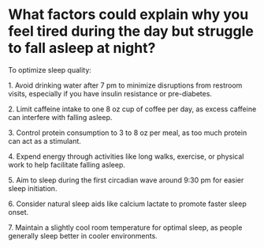 # What factors could explain why you feel tired during the day but struggle to fall asleep at night?

To optimize sleep quality:

1\. Avoid drinking water after 7 pm to minimize disruptions from restroom visits, especially if you have insulin resistance or pre-diabetes.

2\. Limit caffeine intake to one 8 oz cup of coffee per day, as excess caffeine can interfere with falling asleep.

3\. Control protein consumption to 3 to 8 oz per meal, as too much protein can act as a stimulant.

4\. Expend energy through activities like long walks, exercise, or physical work to help facilitate falling asleep.

5\. Aim to sleep during the first circadian wave around 9:30 pm for easier sleep initiation.

6\. Consider natural sleep aids like calcium lactate to promote faster sleep onset.

7\. Maintain a slightly cool room temperature for optimal sleep, as people generally sleep better in cooler environments.